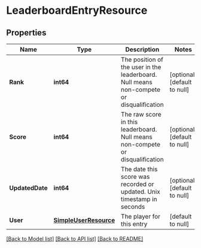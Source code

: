 # LeaderboardEntryResource

## Properties
Name | Type | Description | Notes
------------ | ------------- | ------------- | -------------
**Rank** | **int64** | The position of the user in the leaderboard. Null means non-compete or disqualification | [optional] [default to null]
**Score** | **int64** | The raw score in this leaderboard. Null means non-compete or disqualification | [optional] [default to null]
**UpdatedDate** | **int64** | The date this score was recorded or updated. Unix timestamp in seconds | [optional] [default to null]
**User** | [**SimpleUserResource**](SimpleUserResource.md) | The player for this entry | [default to null]

[[Back to Model list]](../README.md#documentation-for-models) [[Back to API list]](../README.md#documentation-for-api-endpoints) [[Back to README]](../README.md)


